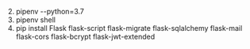 2. pipenv --python=3.7
3. pipenv shell
3. pip install Flask flask-script flask-migrate flask-sqlalchemy flask-mail flask-cors flask-bcrypt flask-jwt-extended
